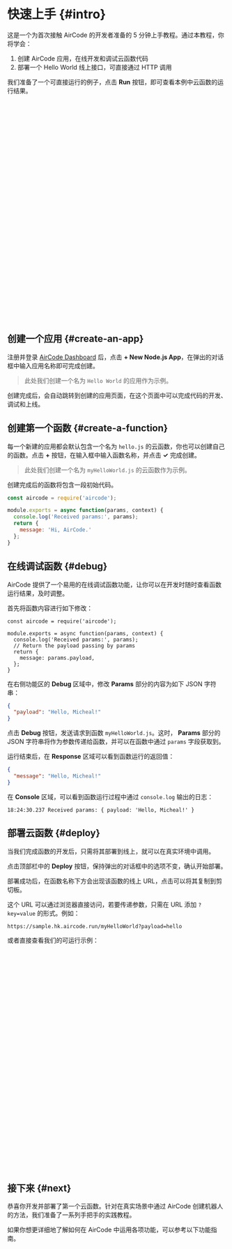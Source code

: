 # 快速上手 {#intro}

这是一个为首次接触 AirCode 的开发者准备的 5 分钟上手教程。通过本教程，你将学会：
1. 创建 AirCode 应用，在线开发和调试云函数代码
2. 部署一个 Hello World 线上接口，可直接通过 HTTP 调用

我们准备了一个可直接运行的例子，点击 **Run** 按钮，即可查看本例中云函数的运行结果。

<script setup>
import { useData } from 'vitepress';

const { isDark } = useData();
</script>

<iframe
  :src="`https://codesandbox.io/embed/hungry-chatterjee-c2yyux?fontsize=14&hidenavigation=1&codemirror=1&hidenavigation=1&theme=${isDark ? 'dark' : 'light'}`"
  style="width:100%; height:500px; border:0; border-radius: 4px; overflow:hidden;"
  title="hungry-chatterjee-c2yyux"
  allow="accelerometer; ambient-light-sensor; camera; encrypted-media; geolocation; gyroscope; hid; microphone; midi; payment; usb; vr; xr-spatial-tracking"
  sandbox="allow-forms allow-modals allow-popups allow-presentation allow-same-origin allow-scripts"
></iframe>

## 创建一个应用 {#create-an-app}

注册并登录 [AirCode Dashboard](https://aircode.io/dashboard) 后，点击 **+ New Node.js App**，在弹出的对话框中输入应用名称即可完成创建。

> 此处我们创建一个名为 `Hello World` 的应用作为示例。

<ACImage src="/_images/1668073287668.png" mode="light" />
<ACImage src="/_images/1671505257580.png" mode="dark" />

创建完成后，会自动跳转到创建的应用页面，在这个页面中可以完成代码的开发、调试和上线。

<ACImage src="/_images/1671505485031.png" mode="light" />
<ACImage src="/_images/1671505442147.png" mode="dark" />

## 创建第一个函数 {#create-a-function}

每一个新建的应用都会默认包含一个名为 `hello.js` 的云函数，你也可以创建自己的函数。点击 **+** 按钮，在输入框中输入函数名称，并点击 **✓** 完成创建。

> 此处我们创建一个名为 `myHelloWorld.js` 的云函数作为示例。

<ACImage src="/_images/1671505845666.png" mode="light" />
<ACImage src="/_images/1671505926961.png" mode="dark" />

创建完成后的函数将包含一段初始代码。

```js
const aircode = require('aircode');

module.exports = async function(params, context) {
  console.log('Received params:', params);
  return {
    message: 'Hi, AirCode.'
  };
}
```

## 在线调试函数 {#debug}

AirCode 提供了一个易用的在线调试函数功能，让你可以在开发时随时查看函数运行结果，及时调整。

首先将函数内容进行如下修改：

```js{7}
const aircode = require('aircode');

module.exports = async function(params, context) {
  console.log('Received params:', params);
  // Return the payload passing by params
  return {
    message: params.payload,
  };
}
```

在右侧功能区的 **Debug** 区域中，修改 **Params** 部分的内容为如下 JSON 字符串：

```json
{
  "payload": "Hello, Micheal!"
}
```

点击 **Debug** 按钮，发送请求到函数 `myHelloWorld.js`。这时， **Params** 部分的 JSON 字符串将作为参数传递给函数，并可以在函数中通过 `params` 字段获取到。

运行结束后，在 **Response** 区域可以看到函数运行的返回值：

```json
{
  "message": "Hello, Micheal!"
}
```

在 **Console** 区域，可以看到函数运行过程中通过 `console.log` 输出的日志：

```
18:24:30.237 Received params: { payload: 'Hello, Micheal!' }
```

<ACImage src="/_images/1671506066219.png" mode="light" />
<ACImage src="/_images/1671506114424.png" mode="dark" />

## 部署云函数 {#deploy}

当我们完成函数的开发后，只需将其部署到线上，就可以在真实环境中调用。

点击顶部栏中的 **Deploy** 按钮，保持弹出的对话框中的选项不变，确认开始部署。

<ACImage src="/_images/1671506272223.png" mode="light" />
<ACImage src="/_images/1671506314802.png" mode="dark" />

部署成功后，在函数名称下方会出现该函数的线上 URL，点击可以将其复制到剪切板。

<ACImage src="/_images/1671506405456.png" mode="light" />
<ACImage src="/_images/1671506377900.png" mode="dark" />

这个 URL 可以通过浏览器直接访问，若要传递参数，只需在 URL 添加 `?key=value` 的形式。例如：

```
https://sample.hk.aircode.run/myHelloWorld?payload=hello
```

或者直接查看我们的可运行示例：

<iframe
  :src="`https://codesandbox.io/embed/hungry-chatterjee-c2yyux?fontsize=14&hidenavigation=1&codemirror=1&hidenavigation=1&theme=${isDark ? 'dark' : 'light'}`"
  style="width:100%; height:500px; border:0; border-radius: 4px; overflow:hidden;"
  title="hungry-chatterjee-c2yyux"
  allow="accelerometer; ambient-light-sensor; camera; encrypted-media; geolocation; gyroscope; hid; microphone; midi; payment; usb; vr; xr-spatial-tracking"
  sandbox="allow-forms allow-modals allow-popups allow-presentation allow-same-origin allow-scripts"
></iframe>

## 接下来 {#next}

恭喜你开发并部署了第一个云函数。针对在真实场景中通过 AirCode 创建机器人的方法，我们准备了一系列手把手的实践教程。

<ListBoxContainer>
<ListBox
  title="开发钉钉 ChatGPT 机器人"
  link="https://aircode.cool/xspb3by9fs"
  description="将钉钉接入 ChatGPT，支持在单聊和群聊中和 ChatGPT 对话"
  open-in-new-tab
/>
<ListBox
  title="开发飞书 ChatGPT 机器人"
  link="https://aircode.cool/q4y1msdim4"
  description="开发一个飞书机器人，不仅可以对话聊天，还可以接入 ChatGPT，变为一个智能助理"
  open-in-new-tab
/>
<ListBox
  title="将 Siri 接入 ChatGPT"
  link="https://aircode.cool/828668wg5a"
  description="将 Siri 接入 ChatGPT，直接语音唤醒，并且支持连续对话"
  open-in-new-tab
/>
</ListBoxContainer>

如果你想更详细地了解如何在 AirCode 中运用各项功能，可以参考以下功能指南。

<ListBoxContainer>
<ListBox
  title="云函数"
  link="/guide/functions/"
  description="使用 Node.js 编写代码，在线测试并极速发布为线上接口"
/>
<ListBox
  title="数据库"
  link="/guide/database/"
  description="直接在云函数中调用接口，完成增删改查或更高级的数据操作"
/>
<ListBox
  title="文件存储"
  link="/guide/files/"
  description="上传、下载、删除文件，都只需要一行代码，还有自带的 CDN 加速功能"
/>
<ListBox
  title="资源限制"
  link="/about/limits"
  description="查看不同套餐情况下资源数限制，以及如何更改或提高限额"
/>
</ListBoxContainer>
